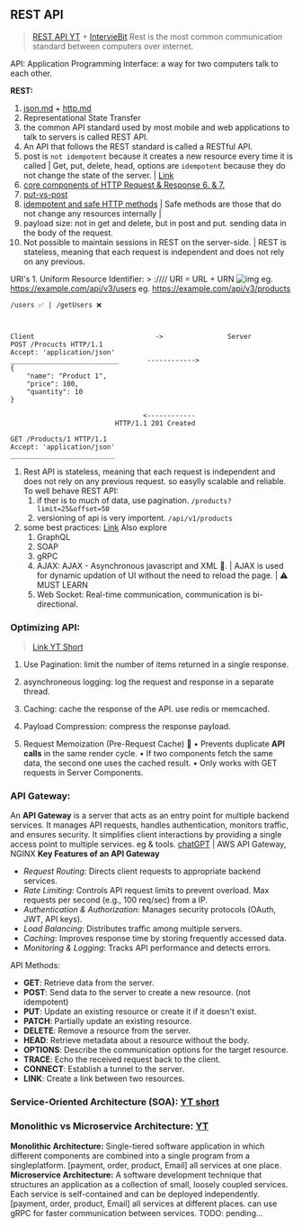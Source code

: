 ## REST API
> [REST API YT](https://youtu.be/-mN3VyJuCjM?si=w53Q_eJZb9WZzXha) + [IntervieBit](https://www.interviewbit.com/rest-api-interview-questions/#http-status-codes)
> Rest is the most common communication standard between computers over internet.

API: Application Programming Interface: a way for two computers talk to each other.

**REST:**
1. [json.md](json.md) + [http.md](http.md)
2. Representational State Transfer
3. the common API standard used by most mobile and web applications to talk to servers is called REST API.
4. An API that follows the REST standard is called a RESTful API.
5. post is `not idempotent` because it creates a new resource every time it is called | Get, put, delete, head, options are `idempotent` because they do not change the state of the server. | [Link](https://www.interviewbit.com/rest-api-interview-questions/#what-are-idempotent-methods-and-explain-its-relevancy-in-restful-web-services)
6. [core components of HTTP Request & Response 6. & 7.](https://www.interviewbit.com/rest-api-interview-questions/#core-components-of-http-request)
7. [put-vs-post](https://www.interviewbit.com/rest-api-interview-questions/#put-vs-post)
8. [idempotent and safe HTTP methods](https://www.interviewbit.com/rest-api-interview-questions/#difference-between-idempotent-and-safe-http-methods) | Safe methods are those that do not change any resources internally |
9. payload size: not in get and delete, but in post and put. sending data in the body of the request.
10. Not possible to maintain sessions in REST on the server-side. | REST is stateless, meaning that each request is independent and does not rely on any previous.

URI's
    1. Uniform Resource Identifier:
    > <protocol>://<service-name>/<ResourceType>/<ResourceID>
    URI = URL + URN
    ![img](https://s3.ap-south-1.amazonaws.com/myinterviewtrainer-domestic/public_assets/assets/000/000/462/original/uri_example.png?1622557125)
    eg. https://example.com/api/v3/users
    eg. https://example.com/api/v3/products

    /users ✅ | /getUsers ❌



    Client                              ->                Server
    POST /Procucts HTTP/1.1
    Accept: 'application/json'
    ___________________________       ------------>
    {
        "name": "Product 1",
        "price": 100,
        "quantity": 10
    }

                                     <------------
                              HTTP/1.1 201 Created

    GET /Products/1 HTTP/1.1
    Accept: 'application/json'
    __________________________

1. Rest API is stateless, meaning that each request is independent and does not rely on any previous request. so easylly scalable and reliable.
To well behave REST API:
    1. if ther is to much of data, use pagination.
        `/products?limit=25&offset=50`
    2. versioning of api is very importent.
        `/api/v1/products`
2. some best practices: [Link](https://www.interviewbit.com/rest-api-interview-questions/#best-practices-for-developing-restful-web-services)
Also explore
    1. GraphQL
    2. SOAP
    3. gRPC
    4. AJAX: AJAX - Asynchronous javascript and XML 🤯. | AJAX is used for dynamic updation of UI without the need to reload the page. | ⚠️ MUST LEARN
    5. Web Socket: Real-time communication, communication is bi-directional.


### Optimizing API:
> [Link YT Short](https://youtube.com/shorts/b4TpO9pYpqk?si=7ZxKfiCIAQMT9fKT)
1. Use Pagination: limit the number of items returned in a single response.
2. asynchroneous logging: log the request and response in a separate thread.
3. Caching: cache the response of the API. use redis or memcached.
4. Payload Compression: compress the response payload.




1. Request Memoization (Pre-Request Cache) 💾
 • Prevents duplicate **API calls** in the same render cycle.
 • If two components fetch the same data, the second one uses the cached result.
 • Only works with GET requests in Server Components.



### API Gateway:
An **API Gateway** is a server that acts as an entry point for multiple backend services. It manages API requests, handles authentication, monitors traffic, and ensures security. It simplifies client interactions by providing a single access point to multiple services. eg & tools. [chatGPT](https://chatgpt.com/share/67e37a33-1680-800f-92e3-3ae48c5077d3) | AWS API Gateway, NGINX
**Key Features of an API Gateway**
- *Request Routing*: Directs client requests to appropriate backend services.
- *Rate Limiting*: Controls API request limits to prevent overload. Max requests per second (e.g., 100 req/sec) from a IP.
- *Authentication & Authorization*: Manages security protocols (OAuth, JWT, API keys).
- *Load Balancing*: Distributes traffic among multiple servers.
- *Caching*: Improves response time by storing frequently accessed data.
- *Monitoring & Logging*: Tracks API performance and detects errors.



API Methods:
- **GET**: Retrieve data from the server.
- **POST**: Send data to the server to create a new resource. (not idempotent)
- **PUT**: Update an existing resource or create it if it doesn't exist.
- **PATCH**: Partially update an existing resource.
- **DELETE**: Remove a resource from the server.
- **HEAD**: Retrieve metadata about a resource without the body.
- **OPTIONS**: Describe the communication options for the target resource.
- **TRACE**: Echo the received request back to the client.
- **CONNECT**: Establish a tunnel to the server.
- **LINK**: Create a link between two resources.


### Service-Oriented Architecture (SOA): [YT short](https://youtube.com/shorts/WS_u-_gnoVI?si=zXFQMqRXcKuRapjh)


### Monolithic vs Microservice Architecture: [YT](https://youtu.be/NdeTGlZ__Do?si=_70mubgL0xTI-NN4)
**Monolithic Architecture:** Single-tiered software application in which different components are combined into a single program from a singleplatform. [payment, order, product, Email] all services at one place.
**Microservice Architecture:** A software development technique that structures an application as a collection of small, loosely coupled services. Each service is self-contained and can be deployed independently. [payment, order, product, Email] all services at different places. can use gRPC for faster communication between services.
TODO: pending...













